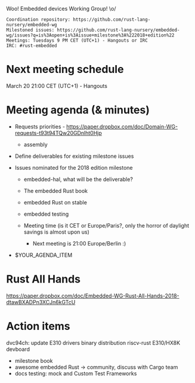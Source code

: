 Woo! Embedded devices Working Group! \o/

    Coordination repository: https://github.com/rust-lang-nursery/embedded-wg
    Milestoned issues: https://github.com/rust-lang-nursery/embedded-wg/issues?q=is%3Aopen+is%3Aissue+milestone%3A%222018+edition%22
    Meetings: Tuesdays 9 PM CET (UTC+1) - Hangouts or IRC
    IRC: #rust-embedded

# Next meeting schedule

March 20 21:00 CET (UTC+1) - Hangouts

# Meeting agenda (& minutes)

- Requests priorities - https://paper.dropbox.com/doc/Domain-WG-requests-t93t94TQw20GDnlht0Hjp
  - assembly

- Define deliverables for existing milestone issues

- Issues nominated for the 2018 edition milestone
  - embedded-hal, what will be the deliverable?
  - The embedded Rust book
  - embedded Rust on stable
  - embedded testing

  - Meeting time (is it CET or Europe/Paris?, only the horror of daylight savings is almost upon us)

      - Next meeting is 21:00 Europe/Berlin :)


- $YOUR_AGENDA_ITEM

# Rust All Hands

https://paper.dropbox.com/doc/Embedded-WG-Rust-All-Hands-2018-dtawBXADPn3XCJn6kGTcU

# Action items
dvc94ch:
    update E310 drivers
    binary distribution riscv-rust
    E310/HX8K devboard

- milestone book
- awesome embedded Rust -> community, discuss with Cargo team
- docs testing: mock and Custom Test Frameworks
